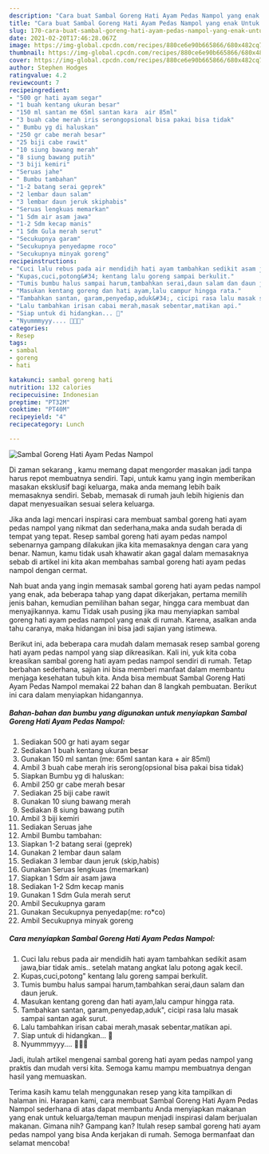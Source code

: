 ```yaml
---
description: "Cara buat Sambal Goreng Hati Ayam Pedas Nampol yang enak Untuk Jualan"
title: "Cara buat Sambal Goreng Hati Ayam Pedas Nampol yang enak Untuk Jualan"
slug: 170-cara-buat-sambal-goreng-hati-ayam-pedas-nampol-yang-enak-untuk-jualan
date: 2021-02-20T17:46:28.067Z
image: https://img-global.cpcdn.com/recipes/880ce6e90b665866/680x482cq70/sambal-goreng-hati-ayam-pedas-nampol-foto-resep-utama.jpg
thumbnail: https://img-global.cpcdn.com/recipes/880ce6e90b665866/680x482cq70/sambal-goreng-hati-ayam-pedas-nampol-foto-resep-utama.jpg
cover: https://img-global.cpcdn.com/recipes/880ce6e90b665866/680x482cq70/sambal-goreng-hati-ayam-pedas-nampol-foto-resep-utama.jpg
author: Stephen Hodges
ratingvalue: 4.2
reviewcount: 7
recipeingredient:
- "500 gr hati ayam segar"
- "1 buah kentang ukuran besar"
- "150 ml santan me 65ml santan kara  air 85ml"
- "3 buah cabe merah iris serongopsional bisa pakai bisa tidak"
- " Bumbu yg di haluskan"
- "250 gr cabe merah besar"
- "25 biji cabe rawit"
- "10 siung bawang merah"
- "8 siung bawang putih"
- "3 biji kemiri"
- "Seruas jahe"
- " Bumbu tambahan"
- "1-2 batang serai geprek"
- "2 lembar daun salam"
- "3 lembar daun jeruk skiphabis"
- "Seruas lengkuas memarkan"
- "1 Sdm air asam jawa"
- "1-2 Sdm kecap manis"
- "1 Sdm Gula merah serut"
- "Secukupnya garam"
- "Secukupnya penyedapme roco"
- "Secukupnya minyak goreng"
recipeinstructions:
- "Cuci lalu rebus pada air mendidih hati ayam tambahkan sedikit asam jawa,biar tidak amis.. setelah matang angkat lalu potong agak kecil."
- "Kupas,cuci,potong&#34; kentang lalu goreng sampai berkulit."
- "Tumis bumbu halus sampai harum,tambahkan serai,daun salam dan daun jeruk."
- "Masukan kentang goreng dan hati ayam,lalu campur hingga rata."
- "Tambahkan santan, garam,penyedap,aduk&#34;, cicipi rasa lalu masak sampai santan agak surut."
- "Lalu tambahkan irisan cabai merah,masak sebentar,matikan api."
- "Siap untuk di hidangkan... 🥰"
- "Nyummmyyy.... 🥰🥰🥰"
categories:
- Resep
tags:
- sambal
- goreng
- hati

katakunci: sambal goreng hati 
nutrition: 132 calories
recipecuisine: Indonesian
preptime: "PT32M"
cooktime: "PT40M"
recipeyield: "4"
recipecategory: Lunch

---
```



![Sambal Goreng Hati Ayam Pedas Nampol](https://img-global.cpcdn.com/recipes/880ce6e90b665866/680x482cq70/sambal-goreng-hati-ayam-pedas-nampol-foto-resep-utama.jpg)

Di zaman  sekarang , kamu memang dapat mengorder masakan jadi tanpa harus repot membuatnya sendiri. Tapi, untuk kamu yang ingin memberikan masakan eksklusif bagi keluarga, maka anda memang lebih baik memasaknya sendiri. Sebab, memasak di rumah jauh lebih higienis dan dapat menyesuaikan sesuai selera keluarga.

Jika anda lagi mencari inspirasi cara membuat sambal goreng hati ayam pedas nampol yang nikmat dan sederhana,maka anda sudah berada di tempat yang tepat. Resep sambal goreng hati ayam pedas nampol  sebenarnya gampang dilakukan jika kita memasaknya dengan cara yang benar. Namun, kamu tidak usah khawatir akan gagal dalam memasaknya 
sebab di artikel ini kita akan membahas sambal goreng hati ayam pedas nampol dengan cermat.  



Nah buat anda yang ingin memasak sambal goreng hati ayam pedas nampol yang enak, ada beberapa tahap yang dapat dikerjakan, pertama memilih jenis bahan, kemudian pemilihan bahan segar, hingga cara membuat dan menyajikannya. kamu Tidak usah pusing jika mau menyiapkan sambal goreng hati ayam pedas nampol yang enak di rumah. Karena, asalkan anda  tahu caranya, maka hidangan ini bisa jadi sajian yang istimewa.

Berikut ini, ada beberapa cara mudah dalam memasak resep sambal goreng hati ayam pedas nampol yang siap dikreasikan. Kali ini, yuk kita coba kreasikan sambal goreng hati ayam pedas nampol sendiri di rumah. Tetap berbahan sederhana, sajian ini bisa memberi manfaat dalam membantu menjaga kesehatan tubuh kita. Anda bisa membuat Sambal Goreng Hati Ayam Pedas Nampol memakai 22 bahan dan 8 langkah pembuatan. Berikut ini cara dalam menyiapkan hidangannya.

<!--inarticleads1-->

##### Bahan-bahan dan bumbu yang digunakan untuk menyiapkan Sambal Goreng Hati Ayam Pedas Nampol:

1. Sediakan 500 gr hati ayam segar
1. Sediakan 1 buah kentang ukuran besar
1. Gunakan 150 ml santan (me: 65ml santan kara + air 85ml)
1. Ambil 3 buah cabe merah iris serong(opsional bisa pakai bisa tidak)
1. Siapkan  Bumbu yg di haluskan:
1. Ambil 250 gr cabe merah besar
1. Sediakan 25 biji cabe rawit
1. Gunakan 10 siung bawang merah
1. Sediakan 8 siung bawang putih
1. Ambil 3 biji kemiri
1. Sediakan Seruas jahe
1. Ambil  Bumbu tambahan:
1. Siapkan 1-2 batang serai (geprek)
1. Gunakan 2 lembar daun salam
1. Sediakan 3 lembar daun jeruk (skip,habis)
1. Gunakan Seruas lengkuas (memarkan)
1. Siapkan 1 Sdm air asam jawa
1. Sediakan 1-2 Sdm kecap manis
1. Gunakan 1 Sdm Gula merah serut
1. Ambil Secukupnya garam
1. Gunakan Secukupnya penyedap(me: ro*co)
1. Ambil Secukupnya minyak goreng




<!--inarticleads2-->

##### Cara menyiapkan Sambal Goreng Hati Ayam Pedas Nampol:

1. Cuci lalu rebus pada air mendidih hati ayam tambahkan sedikit asam jawa,biar tidak amis.. setelah matang angkat lalu potong agak kecil.
1. Kupas,cuci,potong&#34; kentang lalu goreng sampai berkulit.
1. Tumis bumbu halus sampai harum,tambahkan serai,daun salam dan daun jeruk.
1. Masukan kentang goreng dan hati ayam,lalu campur hingga rata.
1. Tambahkan santan, garam,penyedap,aduk&#34;, cicipi rasa lalu masak sampai santan agak surut.
1. Lalu tambahkan irisan cabai merah,masak sebentar,matikan api.
1. Siap untuk di hidangkan... 🥰
1. Nyummmyyy.... 🥰🥰🥰




Jadi, itulah artikel mengenai  sambal goreng hati ayam pedas nampol  yang praktis dan mudah versi kita. Semoga kamu mampu membuatnya dengan hasil yang memuaskan. 

Terima kasih kamu telah menggunakan resep yang kita tampilkan di halaman ini. Harapan kami, cara membuat  Sambal Goreng Hati Ayam Pedas Nampol sederhana di atas dapat membantu Anda menyiapkan makanan yang enak untuk keluarga/teman maupun menjadi inspirasi dalam berjualan makanan. Gimana nih? Gampang kan? Itulah resep sambal goreng hati ayam pedas nampol yang bisa Anda kerjakan di rumah. Semoga bermanfaat dan selamat mencoba!

